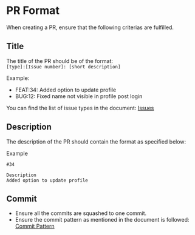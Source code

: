 # PR Format
When creating a PR, ensure that the following criterias are fulfilled.

## Title
The title of the PR should be of the format:  
`[type]:[Issue number]: [short description]`

Example:  

- FEAT:34: Added option to update profile  
- BUG:12: Fixed name not visible in profile post login

You can find the list of issue types in the document: [Issues](./Issue.md)

## Description
The description of the PR should contain the format as specified below:

Example

```
#34

Description
Added option to update profile

```

## Commit
- Ensure all the commits are squashed to one commit.
- Ensure the commit pattern as mentioned in the document is followed: [Commit Pattern](./Commit.md)
